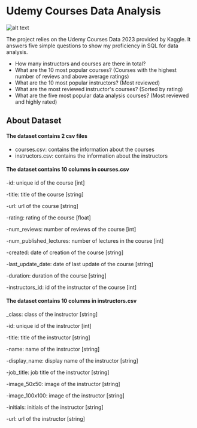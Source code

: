 # Udemy Courses Data Analysis 



![alt text](https://upload.wikimedia.org/wikipedia/commons/thumb/e/e3/Udemy_logo.svg/2560px-Udemy_logo.svg.png)

The project relies on the Udemy Courses Data 2023 provided by Kaggle. It answers five simple questions to show my proficiency in SQL for data analysis.

* How many instructors and courses are there in total?
* What are the 10 most popular courses? (Courses with the highest number of revievs and above average ratings)
* What are the 10 most popular instructors? (Most reviewed)
* What are the most reviewed instructor's courses? (Sorted by rating)
* What are the five most popular data analysis courses? (Most reviewed and highly rated)

## About Dataset
#### The dataset contains 2 csv files

* courses.csv: contains the information about the courses
* instructors.csv: contains the information about the instructors

#### The dataset contains 10 columns in courses.csv

-id: unique id of the course [int]

-title: title of the course [string]

-url: url of the course [string]

-rating: rating of the course [float]

-num_reviews: number of reviews of the course [int]

-num_published_lectures: number of lectures in the course [int]

-created: date of creation of the course [string]

-last_update_date: date of last update of the course [string]

-duration: duration of the course [string]

-instructors_id: id of the instructor of the course [int]

#### The dataset contains 10 columns in instructors.csv

_class: class of the instructor [string]

-id: unique id of the instructor [int]

-title: title of the instructor [string]

-name: name of the instructor [string]

-display_name: display name of the instructor [string]

-job_title: job title of the instructor [string]

-image_50x50: image of the instructor [string]

-image_100x100: image of the instructor [string]

-initials: initials of the instructor [string]

-url: url of the instructor [string] 